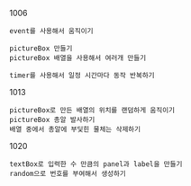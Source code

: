 1006

```
event를 사용해서 움직이기

pictureBox 만들기
pictureBox 배열을 사용해서 여러개 만들기

timer를 사용해서 일정 시간마다 동작 반복하기
```

1013

```
pictureBox로 만든 배열의 위치를 랜덤하게 움직이기
pictureBox 총알 발사하기
배열 중에서 총알에 부딫힌 물체는 삭제하기
```

1020

```
textBox로 입력한 수 만큼의 panel과 label을 만들기
random으로 번호를 부여해서 생성하기
```

